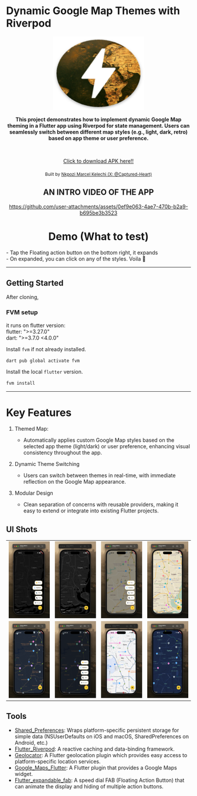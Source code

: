 # Dynamic Google Map Themes with Riverpod

<div align="center">
   <img src="./assets/logo.png" width="250" height="200" color="0xFF2676FC"/>

<strong> This project demonstrates how to implement dynamic Google Map theming in a Flutter app using Riverpod for state management. Users can seamlessly switch between different map styles (e.g., light, dark, retro) based on app theme or user preference. </strong>

<br/>

[Click to download APK here!!](https://drive.google.com/file/d/1__dRUHI7zh9f78qZW5tRwxTgSJVXDj_i/view?usp=sharing)

<sub>Built by <a href="https://twitter.com/_Captured_Heart">Nkpozi Marcel Kelechi (X: @Captured-Heart)</a></sub>
<br />

## AN INTRO VIDEO OF THE APP


https://github.com/user-attachments/assets/0ef9e063-4ae7-470b-b2a9-b695be3b3523


# Demo (What to test)

<div align="left">
- Tap the Floating action button on the bottom right, it expands<br/>
- On expanded, you can click on any of the styles. Voila 🥳<br/>
</div>

</div>

---

## Getting Started

After cloning,

### FVM setup

it runs on flutter version: <br> flutter: ">=3.27.0" <br> dart: ">=3.7.0 <4.0.0"

Install `fvm` if not already installed.

```bash
dart pub global activate fvm
```

Install the local `flutter` version.

```bash
fvm install
```

---

# Key Features

1. Themed Map:

   - Automatically applies custom Google Map styles based on the selected app theme (light/dark) or user preference, enhancing visual consistency throughout the app.

2. Dynamic Theme Switching

   - Users can switch between themes in real-time, with immediate reflection on the Google Map appearance.

3. Modular Design

   - Clean separation of concerns with reusable providers, making it easy to extend or integrate into existing Flutter projects.

## UI Shots

<div style="text-align: center">
  <table>
    <tr>
      <td style="text-align: center">
        <img src="screenshots/dark1.png" width="800" />
      </td>
      <td style="text-align: center">
        <img src="screenshots/dark.png" width="800" />
      </td>
       <td style="text-align: center">
        <img src="screenshots/retro1.png" width="800" />
      </td> <td style="text-align: center">
        <img src="screenshots/retro.png" width="800" />
      </td>
    </tr>
     <tr>
      <td style="text-align: center">
        <img src="screenshots/night.png" width="800" />
      </td>
      <td style="text-align: center">
        <img src="screenshots/night1.png" width="800" />
      </td>
       <td style="text-align: center">
        <img src="screenshots/original.png" width="800" />
      </td> <td style="text-align: center">
        <img src="screenshots/nightBlue.png" width="800" />
      </td>
    </tr>
  </table>
</div>

## Tools

- [Shared_Preferences](https://pub.dev/packages/shared_preferences): Wraps platform-specific persistent storage for simple data (NSUserDefaults on iOS and macOS, SharedPreferences on Android, etc.)
- [Flutter_Riverpod](https://pub.dev/packages/flutter_riverpod): A reactive caching and data-binding framework.
- [Geolocator](https://pub.dev/packages/geolocator): A Flutter geolocation plugin which provides easy access to platform-specific location services.
- [Google_Maps_Flutter](https://pub.dev/packages/google_maps_flutter): A Flutter plugin that provides a Google Maps widget.
- [Flutter_expandable_fab](https://pub.dev/packages/flutter_expandable_fab): A speed dial FAB (Floating Action Button) that can animate the display and hiding of multiple action buttons.

